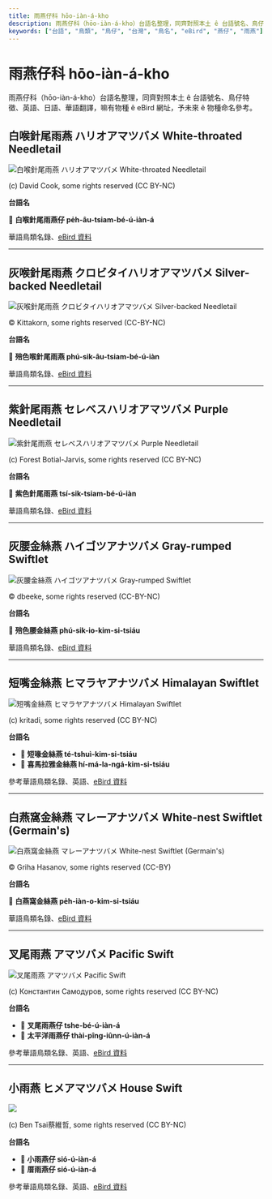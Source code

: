 ```yaml
---
title: 雨燕仔科 hōo-iàn-á-kho
description: 雨燕仔科（hōo-iàn-á-kho）台語名整理，同齊對照本土 ê 台語號名、鳥仔特徵、英語、日語、華語翻譯，嘛有物種 ê eBird 網址，予未來 ê 物種命名參考。
keywords: ["台語", "鳥類", "鳥仔", "台灣", "鳥名", "eBird", "燕仔", "雨燕"]
---
```


# 雨燕仔科 hōo-iàn-á-kho

雨燕仔科（hōo-iàn-á-kho）台語名整理，同齊對照本土 ê 台語號名、鳥仔特徵、英語、日語、華語翻譯，嘛有物種 ê eBird 網址，予未來 ê 物種命名參考。

## 白喉針尾雨燕 ハリオアマツバメ White-throated Needletail

![白喉針尾雨燕 ハリオアマツバメ White-throated Needletail](https://inaturalist-open-data.s3.amazonaws.com/photos/103175/medium.jpg)

(c) David Cook, some rights reserved (CC BY-NC)

**台語名**

🎯 **白喉針尾雨燕仔 pe̍h-âu-tsiam-bé-ú-iàn-á**

華語鳥類名錄、[eBird 資料](https://ebird.org/species/whtnee)

---

## 灰喉針尾雨燕 クロビタイハリオアマツバメ Silver-backed Needletail

![灰喉針尾雨燕 クロビタイハリオアマツバメ Silver-backed Needletail](https://inaturalist-open-data.s3.amazonaws.com/photos/357028182/original.jpg)

© Kittakorn, some rights reserved (CC-BY-NC)

**台語名**

🎯 **殕色喉針尾雨燕 phú-sik-âu-tsiam-bé-ú-iàn**

華語鳥類名錄、[eBird 資料](https://ebird.org/species/sibnee1)

---

## 紫針尾雨燕 セレベスハリオアマツバメ Purple Needletail

![紫針尾雨燕 セレベスハリオアマツバメ Purple Needletail](https://inaturalist-open-data.s3.amazonaws.com/photos/181196488/medium.jpg)

(c) Forest Botial-Jarvis, some rights reserved (CC BY-NC)

**台語名**

🎯 **紫色針尾雨燕 tsí-sik-tsiam-bé-ú-iàn**

華語鳥類名錄、[eBird 資料](https://ebird.org/species/purnee1)

---

## 灰腰金絲燕 ハイゴツアナツバメ Gray-rumped Swiftlet

![灰腰金絲燕 ハイゴツアナツバメ Gray-rumped Swiftlet](https://inaturalist-open-data.s3.amazonaws.com/photos/368070113/medium.jpg)

© dbeeke, some rights reserved (CC-BY-NC)

**台語名**

🎯 **殕色腰金絲燕 phú-sik-io-kim-si-tsiáu**

華語鳥類名錄、[eBird 資料](https://ebird.org/species/gyrswi5)

---

## 短嘴金絲燕 ヒマラヤアナツバメ Himalayan Swiftlet

![短嘴金絲燕 ヒマラヤアナツバメ Himalayan Swiftlet](https://inaturalist-open-data.s3.amazonaws.com/photos/148531492/medium.jpeg)

(c) kritadi, some rights reserved (CC BY-NC)

**台語名**

- 🎯 **短喙金絲燕 té-tshuì-kim-si-tsiáu**
- 🎯 **喜馬拉雅金絲燕 hí-má-la-ngá-kim-si-tsiáu**

參考華語鳥類名錄、英語、[eBird 資料](https://ebird.org/species/himswi2)

---

## 白燕窩金絲燕 マレーアナツバメ White-nest Swiftlet (Germain's)

![白燕窩金絲燕 マレーアナツバメ White-nest Swiftlet (Germain's)](https://inaturalist-open-data.s3.amazonaws.com/photos/457254220/medium.jpg)

© Griha Hasanov, some rights reserved (CC-BY)

**台語名**

🎯 **白燕窩金絲燕 pe̍h-iàn-o-kim-si-tsiáu**

華語鳥類名錄、[eBird 資料](https://ebird.org/species/gerswi1)

---

## 叉尾雨燕 アマツバメ Pacific Swift

![叉尾雨燕 アマツバメ Pacific Swift](https://inaturalist-open-data.s3.amazonaws.com/photos/47107945/medium.jpg)

(c) Константин Самодуров, some rights reserved (CC BY-NC)

**台語名**

- 🎯 **叉尾雨燕仔 tshe-bé-ú-iàn-á**
- 🎯 **太平洋雨燕仔 thài-pîng-iûnn-ú-iàn-á**

參考華語鳥類名錄、英語、[eBird 資料](https://ebird.org/species/fotswi)

---

## 小雨燕 ヒメアマツバメ House Swift

![](https://inaturalist-open-data.s3.amazonaws.com/photos/210776298/medium.jpg)

(c) Ben Tsai蔡維哲, some rights reserved (CC BY-NC)

**台語名**

- 🎯 **小雨燕仔 sió-ú-iàn-á**
- 🎯 **厝雨燕仔 sió-ú-iàn-á**

參考華語鳥類名錄、英語、[eBird 資料](https://ebird.org/species/houswi1)
